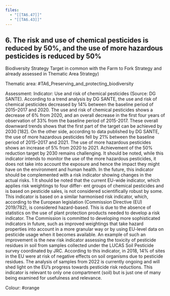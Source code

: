 ```yaml
---
files:
  - "[[TA6.47]]"
  - "[[TA6.43]]"
---
```

## 6. The risk and use of chemical pesticides is reduced by 50%, and the use of more hazardous pesticides is reduced by 50%
Biodiversity Strategy
Target in common with the Farm to Fork Strategy and already assessed in Thematic Area 5trategy)

Thematic area: #TA6_Preserving_and_protecting_biodiversity

Assessment: Indicator: Use and risk of chemical pesticides (Source: DG SANTE).
According to a trend analysis by DG SANTE, the use and risk of chemical pesticides decreased by 14% between the baseline period of 2015–2017 and 2020. The use and risk of chemical pesticides shows a decrease of 6% from 2020, and an overall decrease in the first four years of observation of 33% from the baseline period of 2015-2017. These overall downward trends shows that the first part of the target can be achieved by 2030 [182]. On the other side, according to data published
by DG SANTE, the use of more hazardous pesticides fell by 21% between the baseline period of 2015–2017 and 2021. The use of more hazardous pesticides shows an increase of 5% from 2020 to 2021. Achievement of the 50% reduction target by 2030 remains challenging. It should be noted, while this indicator intends to monitor the use of the more hazardous pesticides, it does not take into account the exposure and hence the impact they might have on the environment and human health. In the future, this indicator should be complemented with a risk indicator showing changes in the actual risks.
1 It should be noted that the current EU-wide indicator, which applies risk weightings to four differ- ent groups of chemical pesticides and is based on pesticide sales, is not considered scientifically robust by some. This indicator is based on a similar harmonised risk indicator, which, according
to the European legislation (Commission Directive (EU) 2019/782), is considered hazard-based. This is due to the absence of statistics on the use of plant protection products needed to develop a risk indicator. The Commission is committed to developing more sophisticated indicators in future, such as improved weightings that take hazard properties into account in a more granular way or by using EU-level data on pesticide usage when it becomes available. An example of
such an improvement is the new risk indicator assessing the toxicity of pesticide residues in soil from samples collected under the LUCAS Soil Pesticide survey coordinated by JRC. According to this indicator, in 2018, 14% of sites in the EU were at risk of negative effects on soil organisms due to pesticide residues. The analysis of samples from 2022 is currently ongoing and will shed light on the EU’s progress towards pesticide risk reductions. This indicator is relevant to only one compartment (soil) but is just one of many being examined for usefulness and relevance. 

Colour: #orange